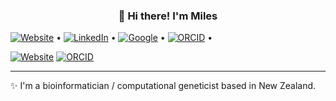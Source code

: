 <h3 align="center">👋 Hi there! I'm Miles</h3>

[![Website](https://img.shields.io/badge/Website-sirselim.github.io/about/-informational?style=flat-square&logo=jekyll&logoColor=white)](http://sirselim.github.io/about/) •
[![LinkedIn](https://img.shields.io/badge/LinkedIn-miles-benton-informational?style=flat-square&logo=linkedin&logoColor=white)](https://www.linkedin.com/in/miles-benton-937a1961) •
[![Google](https://img.shields.io/badge/Google-deleted-inactive?style=flat-square&logo=google&logoColor=white)](https://github.com/tycrek/degoogle) •
[![ORCID](https://img.shields.io/badge/ORCID-0000--0003--3442--965X-blue?style=flat-square&logo=orcid&logoColor=white)](https://orcid.org/0000-0003-3442-965X) •

[![Website](https://img.shields.io/badge/Website-sirselim.github.io/about/-informational?style=flat-square&logo=jekyll&logoColor=white)](http://sirselim.github.io/about/)
[![ORCID](https://img.shields.io/badge/ORCID-0000--0001--6615--8677-blue?style=flat-square&logo=orcid&logoColor=white)](https://orcid.org/0000-0001-6615-8677)

---
✨ I'm a bioinformatician / computational geneticist based in New Zealand.

<!--
**sirselim/sirselim** is a ✨ _special_ ✨ repository because its `README.md` (this file) appears on your GitHub profile.

Here are some ideas to get you started:

- 🔭 I’m currently working on ...
- 🌱 I’m currently learning ...
- 👯 I’m looking to collaborate on ...
- 🤔 I’m looking for help with ...
- 💬 Ask me about ...
- 📫 How to reach me: ...
- 😄 Pronouns: ...
- ⚡ Fun fact: ...
-->

